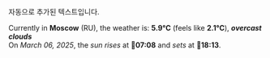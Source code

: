 
자동으로 추가된 텍스트입니다.

<!--START_SECTION:weather:moscow-->
Currently in **Moscow** (RU), the weather is: **5.9°C** (feels like **2.1°C**), ***overcast clouds***<br/>
On *March 06, 2025*, the *sun rises* at 🌅**07:08** and *sets* at 🌇**18:13**.
<!--END_SECTION:weather-->
